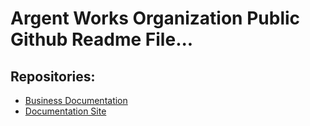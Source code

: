 # Argent Works Organization Public Github Readme File...

## Repositories:
  - [Business Documentation](https://github.com/ArgentWorks/Argent-Business)
  - [Documentation Site](https://github.com/ArgentWorks/Docs)
